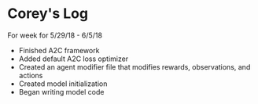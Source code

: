 # Corey's Log

For week for 5/29/18 - 6/5/18
- Finished A2C framework
- Added default A2C loss optimizer
- Created an agent modifier file that modifies rewards, observations, and actions
- Created model initialization
- Began writing model code
